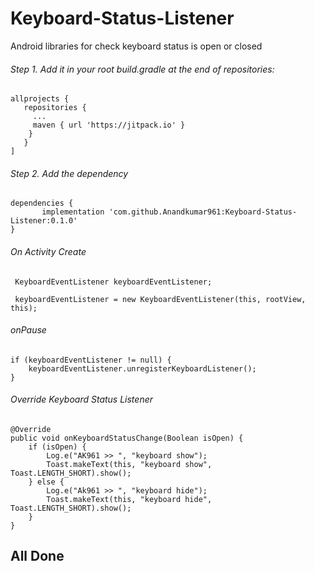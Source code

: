 # Keyboard-Status-Listener
Android libraries for check keyboard status is open or closed

###### Step 1. Add it in your root build.gradle at the end of repositories:
```
allprojects {
   repositories {
     ...
     maven { url 'https://jitpack.io' }
    }
   }
]
```
 ###### Step 2. Add the dependency
 ```
dependencies {
        implementation 'com.github.Anandkumar961:Keyboard-Status-Listener:0.1.0'
}
```
###### On Activity Create
```
 KeyboardEventListener keyboardEventListener;
 
 keyboardEventListener = new KeyboardEventListener(this, rootView, this);

```
###### onPause
```
if (keyboardEventListener != null) {
    keyboardEventListener.unregisterKeyboardListener();
}

```
###### Override Keyboard Status Listener
```
@Override
public void onKeyboardStatusChange(Boolean isOpen) {
    if (isOpen) {
        Log.e("AK961 >> ", "keyboard show");
        Toast.makeText(this, "keyboard show", Toast.LENGTH_SHORT).show();
    } else {
        Log.e("Ak961 >> ", "keyboard hide");
        Toast.makeText(this, "keyboard hide", Toast.LENGTH_SHORT).show();
    }
}
 ```
  
  ## All Done
